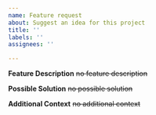 ```yaml
---
name: Feature request
about: Suggest an idea for this project
title: ''
labels: ''
assignees: ''

---
```


**Feature Description**
~~no feature description~~

**Possible Solution**
~~no possible solution~~

**Additional Context**
~~no additional context~~
